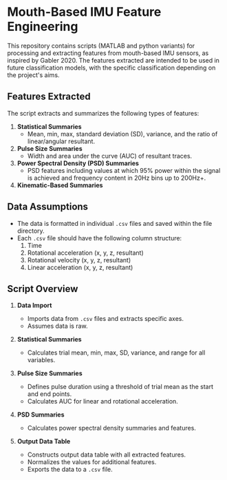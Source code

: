 # Mouth-Based IMU Feature Engineering

This repository contains scripts (MATLAB and python variants) for processing and extracting features from mouth-based IMU sensors, as inspired by Gabler 2020. The features extracted are intended to be used in future classification models, with the specific classification depending on the project's aims.

## Features Extracted

The script extracts and summarizes the following types of features:

1. **Statistical Summaries**
   - Mean, min, max, standard deviation (SD), variance, and the ratio of linear/angular resultant.
2. **Pulse Size Summaries**
   - Width and area under the curve (AUC) of resultant traces.
3. **Power Spectral Density (PSD) Summaries**
   - PSD features including values at which 95% power within the signal is achieved and frequency content in 20Hz bins up to 200Hz+.
4. **Kinematic-Based Summaries**

## Data Assumptions

- The data is formatted in individual `.csv` files and saved within the file directory.
- Each `.csv` file should have the following column structure:
  1. Time
  2. Rotational acceleration (x, y, z, resultant)
  3. Rotational velocity (x, y, z, resultant)
  4. Linear acceleration (x, y, z, resultant)

## Script Overview

1. **Data Import**
   - Imports data from `.csv` files and extracts specific axes.
   - Assumes data is raw.

2. **Statistical Summaries**
   - Calculates trial mean, min, max, SD, variance, and range for all variables.

3. **Pulse Size Summaries**
   - Defines pulse duration using a threshold of trial mean as the start and end points.
   - Calculates AUC for linear and rotational acceleration.

4. **PSD Summaries**
   - Calculates power spectral density summaries and features.

5. **Output Data Table**
   - Constructs output data table with all extracted features.
   - Normalizes the values for additional features.
   - Exports the data to a `.csv` file.
